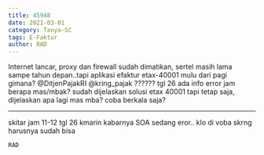 ```yaml
---
title: 45948
date: 2021-03-01
category: Tanya-SC
tags: E-Faktur
author: RAD
---
```


Internet lancar, proxy dan firewall sudah dimatikan, sertel masih lama sampe tahun depan..tapi aplikasi efaktur etax-40001 mulu dari pagi gimana? @DitjenPajakRI @kring_pajak ?????? tgl 26 ada info error jam berapa mas/mbak? sudah dijelaskan solusi etax 40001 tapi tetap saja, dijelaskan apa lagi mas mba? coba berkala saja?

---

skitar jam 11-12 tgl 26 kmarin kabarnya SOA sedang eror.. klo di voba skrng harusnya sudah bisa

`RAD`
